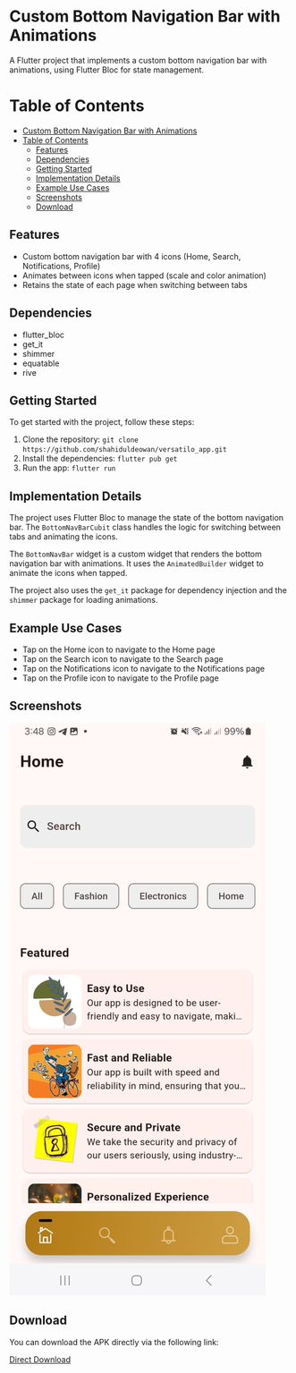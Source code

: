 # Custom Bottom Navigation Bar with Animations

A Flutter project that implements a custom bottom navigation bar with animations, using Flutter Bloc for state management.

# Table of Contents

- [Custom Bottom Navigation Bar with Animations](#custom-bottom-navigation-bar-with-animations)
- [Table of Contents](#table-of-contents)
  - [Features](#features)
  - [Dependencies](#dependencies)
  - [Getting Started](#getting-started)
  - [Implementation Details](#implementation-details)
  - [Example Use Cases](#example-use-cases)
  - [Screenshots](#screenshots)
  - [Download](#download)

## Features

* Custom bottom navigation bar with 4 icons (Home, Search, Notifications, Profile)
* Animates between icons when tapped (scale and color animation)
* Retains the state of each page when switching between tabs

## Dependencies

* flutter_bloc
* get_it
* shimmer
* equatable
* rive

## Getting Started

To get started with the project, follow these steps:

1. Clone the repository: `git clone https://github.com/shahiduldeowan/versatilo_app.git`
2. Install the dependencies: `flutter pub get`
3. Run the app: `flutter run`

## Implementation Details

The project uses Flutter Bloc to manage the state of the bottom navigation bar. The `BottomNavBarCubit` class handles the logic for switching between tabs and animating the icons.

The `BottomNavBar` widget is a custom widget that renders the bottom navigation bar with animations. It uses the `AnimatedBuilder` widget to animate the icons when tapped.

The project also uses the `get_it` package for dependency injection and the `shimmer` package for loading animations.

## Example Use Cases

* Tap on the Home icon to navigate to the Home page
* Tap on the Search icon to navigate to the Search page
* Tap on the Notifications icon to navigate to the Notifications page
* Tap on the Profile icon to navigate to the Profile page

## Screenshots

![Bottom Navigation Bar Screenshot](screenshot.jpeg)

## Download

You can download the APK directly via the following link:

[Direct Download](https://drive.usercontent.google.com/download?id=1vQB2N97YRRQcAr2eGWvewp7CtBmnz8w1&export=download&authuser=0&confirm=t&uuid=b502233d-0eec-4f61-8d0f-7d1e8bf096a7&at=AO7h07eNCMA4yadKCAHHBadcsfqR:1726910441884)
